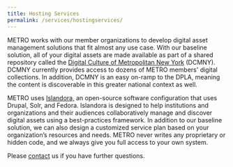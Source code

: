 ```yaml
---
title: Hosting Services
permalink: /services/hostingservices/
---
```

METRO works with our member organizations to develop digital asset management solutions that fit almost any use case. With our baseline solution, all of your digital assets are made available as part of a shared repository called the [Digital Culture of Metropolitan New York](http://dcmny.org) (DCMNY). DCMNY currently provides access to dozens of METRO members' digital collections. In addition, DCMNY is an easy on-ramp to the DPLA, meaning the content is discoverable in this greater national context as well.

METRO uses [Islandora,](https://islandora.ca) an open-source software configuration that uses Drupal, Solr, and Fedora. Islandora is designed to help institutions and organizations and their audiences collaboratively manage and discover digital assets using a best-practices framework. In addition to our baseline solution, we can also design a customized service plan based on your organization’s resources and needs. METRO never writes any proprietary or hidden code, and we always give you full access to your own system.

Please [contact](mailto:info@metro.org) us if you have further questions.
